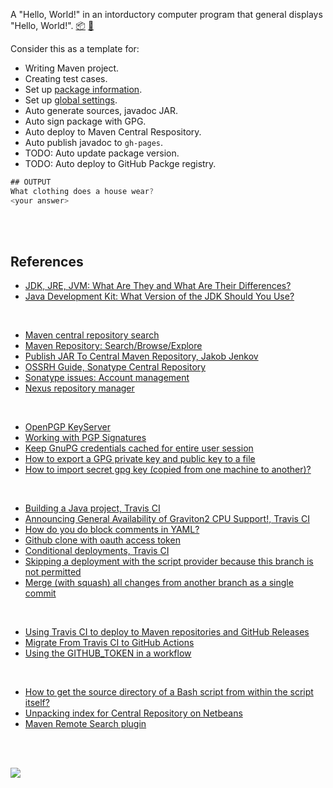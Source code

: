 A "Hello, World!" in an intorductory computer program that general displays
"Hello, World!". [:package:] [:ledger:]

Consider this as a template for:
- Writing Maven project.
- Creating test cases.
- Set up [package information](pom.xml).
- Set up [global settings](global/settings.xml).
- Auto generate sources, javadoc JAR.
- Auto sign package with GPG.
- Auto deploy to Maven Central Respository.
- Auto publish javadoc to `gh-pages`.
- TODO: Auto update package version.
- TODO: Auto deploy to GitHub Packge registry.


```java
## OUTPUT
What clothing does a house wear?
<your answer>
```

[:package:]: https://search.maven.org/artifact/io.github.javaf/hello-world
[:ledger:]: https://repo1.maven.org/maven2/io/github/javaf/hello-world/

<br>
<br>


## References

- [JDK, JRE, JVM: What Are They and What Are Their Differences?](https://www.youtube.com/watch?v=BXFHuaQNnLo)
- [Java Development Kit: What Version of the JDK Should You Use?](https://www.youtube.com/watch?v=HqU0TF4XNbM)

<br>

- [Maven central repository search](https://search.maven.org)
- [Maven Repository: Search/Browse/Explore](https://mvnrepository.com)
- [Publish JAR To Central Maven Repository, Jakob Jenkov](http://tutorials.jenkov.com/maven/publish-to-central-maven-repository.html)
- [OSSRH Guide, Sonatype Central Repository](https://central.sonatype.org/pages/ossrh-guide.html)
- [Sonatype issues: Account management](https://issues.sonatype.org)
- [Nexus repository manager](https://oss.sonatype.org)

<br>

- [OpenPGP KeyServer](https://keys.openpgp.org)
- [Working with PGP Signatures](https://central.sonatype.org/pages/working-with-pgp-signatures.html)
- [Keep GnuPG credentials cached for entire user session](https://superuser.com/a/624488/305990)
- [How to export a GPG private key and public key to a file](https://unix.stackexchange.com/a/482559/166668)
- [How to import secret gpg key (copied from one machine to another)?](https://unix.stackexchange.com/a/184952/166668)

<br>

- [Building a Java project, Travis CI](https://docs.travis-ci.com/user/languages/java/)
- [Announcing General Availability of Graviton2 CPU Support!, Travis CI](https://blog.travis-ci.com/2020-09-11-arm-on-aws)
- [How do you do block comments in YAML?](https://stackoverflow.com/a/2276604/1413259)
- [Github clone with oauth access token](https://stackoverflow.com/a/42175489/1413259)
- [Conditional deployments, Travis CI](https://docs.travis-ci.com/user/deployment-v2/conditional)
- [Skipping a deployment with the script provider because this branch is not permitted](https://travis-ci.community/t/skipping-a-deployment-with-the-script-provider-because-this-branch-is-not-permitted-develop/2113/11)
- [Merge (with squash) all changes from another branch as a single commit](https://stackoverflow.com/a/3697230/1413259)

<br>

- [Using Travis CI to deploy to Maven repositories and GitHub Releases](https://synyx.de/blog/using-travis-ci-to-deploy-to-maven-repositories-and-github-releases/)
- [Migrate From Travis CI to GitHub Actions](https://developer.okta.com/blog/2020/05/18/travis-ci-to-github-actions)
- [Using the GITHUB_TOKEN in a workflow](https://docs.github.com/en/free-pro-team@latest/actions/reference/authentication-in-a-workflow#using-the-github_token-in-a-workflow)

<br>

- [How to get the source directory of a Bash script from within the script itself?](https://stackoverflow.com/a/246128/1413259)
- [Unpacking index for Central Repository on Netbeans](https://stackoverflow.com/a/63012105/1413259)
- [Maven Remote Search plugin](http://plugins.netbeans.org/plugin/68415/maven-remote-search)

<br>
<br>

[![](https://img.youtube.com/vi/qNS2jj2w-GI/maxresdefault.jpg)](https://www.youtube.com/watch?v=qNS2jj2w-GI)
